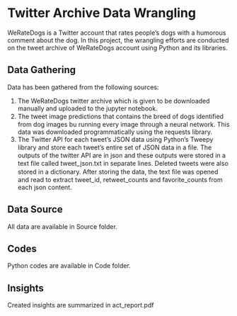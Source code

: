 # Twitter Archive Data Wrangling
WeRateDogs is a Twitter account that rates people’s dogs with a humorous comment about the dog. In this project, the wrangling efforts are conducted on the tweet archive of WeRateDogs account using Python and its libraries.
## Data Gathering
Data has been gathered from the following sources:

1.	The WeRateDogs twitter archive which is given to be downloaded manually and uploaded to the jupyter notebook.
2.	The tweet image predictions that contains the breed of dogs identiﬁed from dog images bu running every image through a neural network. This data was downloaded programmatically using the requests library.
3.	The Twitter API for each tweet’s JSON data using Python’s Tweepy library and store each tweet’s entire set of JSON data in a ﬁle. The outputs of the twitter API are in json and these outputs were stored in a text ﬁle called tweet_json.txt in separate lines. Deleted tweets were also stored in a dictionary. After storing the data, the text ﬁle was opened and read to extract tweet_id, retweet_counts and favorite_counts from each json content.
## Data Source
All data are available in Source folder.
## Codes
Python codes are available in Code folder.
## Insights
Created insights are summarized in act_report.pdf
